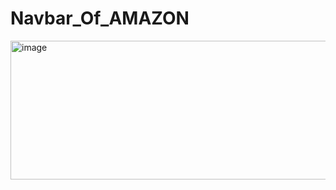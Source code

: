 # Navbar_Of_AMAZON

<img width="1637" height="222" alt="image" src="https://github.com/user-attachments/assets/f123f89f-340f-4dfa-8871-835bab4178c6" />

